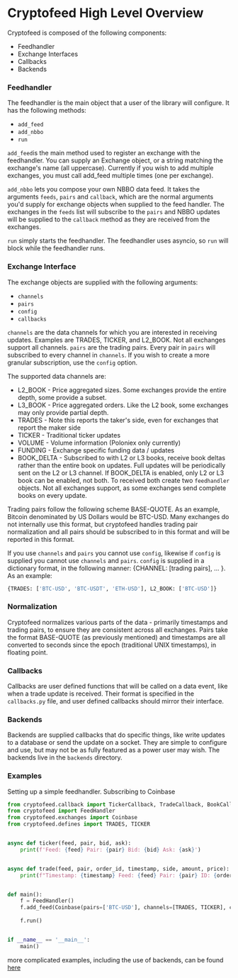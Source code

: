 # Cryptofeed High Level Overview

Cryptofeed is composed of the following components:

* Feedhandler
* Exchange Interfaces
* Callbacks
* Backends


### Feedhandler

The feedhandler is the main object that a user of the library will configure. It has the following methods:

* `add_feed`
* `add_nbbo`
* `run`

`add_feed`is the main method used to register an exchange with the feedhandler. You can supply an Exchange object, or a string matching the exchange's name (all uppercase). Currently if you wish to add multiple exchanges, you must call add_feed multiple times (one per exchange).

`add_nbbo` lets you compose your own NBBO data feed. It takes the arguments `feeds`, `pairs` and `callback`, which are the normal arguments you'd supply for exchange objects when supplied to the feed handler. The exchanges in the `feeds` list will subscribe to the `pairs` and NBBO updates will be supplied to the `callback` method as they are received from the exchanges.

`run` simply starts the feedhandler. The feedhandler uses asyncio, so `run` will block while the feedhandler runs.

### Exchange Interface

The exchange objects are supplied with the following arguments:

* `channels`
* `pairs`
* `config`
* `callbacks`

`channels` are the data channels for which you are interested in receiving updates. Examples are TRADES, TICKER, and L2_BOOK. Not all exchanges support all channels. `pairs` are the trading pairs. Every pair in `pairs` will subscribed to every channel in `channels`. If you wish to create a more granular subscription, use the `config` option.

The supported data channels are:

* L2_BOOK - Price aggregated sizes. Some exchanges provide the entire depth, some provide a subset.
* L3_BOOK - Price aggregated orders. Like the L2 book, some exchanges may only provide partial depth.
* TRADES - Note this reports the taker's side, even for exchanges that report the maker side
* TICKER - Traditional ticker updates
* VOLUME - Volume information (Poloniex only currently)
* FUNDING - Exchange specific funding data / updates
* BOOK_DELTA - Subscribed to with L2 or L3 books, receive book deltas rather than the entire book on updates. Full updates will be periodically sent on the L2 or L3 channel. If BOOK_DELTA is enabled, only L2 or L3 book can be enabled, not both. To received both create two `feedhandler` objects. Not all exchanges support, as some exchanges send complete books on every update.


Trading pairs follow the following scheme BASE-QUOTE. As an example, Bitcoin denominated by US Dollars would be BTC-USD. Many exchanges do not internally use this format, but cryptofeed handles trading pair normalization and all pairs should be subscribed to in this format and will be reported in this format. 

If you use `channels` and `pairs` you cannot use `config`, likewise if `config` is supplied you cannot use `channels` and `pairs`. `config` is supplied in a dictionary format, in the following manner: {CHANNEL: [trading pairs], ... }. As an example:

```python
{TRADES: ['BTC-USD', 'BTC-USDT', 'ETH-USD'], L2_BOOK: ['BTC-USD']}
```

### Normalization

Cryptofeed normalizes various parts of the data - primarily timestamps and trading pairs, to ensure they are consistent across all exchanges. Pairs take the format BASE-QUOTE (as previously mentioned) and timestamps are all converted to seconds since the epoch (traditional UNIX timestamps), in floating point. 

### Callbacks

Callbacks are user defined functions that will be called on a data event, like when a trade update is received. Their format is specified in the `callbacks.py` file, and user defined callbacks should mirror their interface. 


### Backends

Backends are supplied callbacks that do specific things, like write updates to a database or send the update on a socket. They are simple to configure and use, but may not be as fully featured as a power user may wish. The backends live in the `backends` directory.


### Examples

Setting up a simple feedhandler. Subscribing to Coinbase

```python
from cryptofeed.callback import TickerCallback, TradeCallback, BookCallback, FundingCallback
from cryptofeed import FeedHandler
from cryptofeed.exchanges import Coinbase
from cryptofeed.defines import TRADES, TICKER


async def ticker(feed, pair, bid, ask):
    print(f'Feed: {feed} Pair: {pair} Bid: {bid} Ask: {ask}')


async def trade(feed, pair, order_id, timestamp, side, amount, price):
    print(f"Timestamp: {timestamp} Feed: {feed} Pair: {pair} ID: {order_id} Side: {side} Amount: {amount} Price: {price}")


def main():
    f = FeedHandler()
    f.add_feed(Coinbase(pairs=['BTC-USD'], channels=[TRADES, TICKER], callbacks={TICKER: TickerCallback(ticker), TRADES: TradeCallback(trade)}))
  
    f.run()


if __name__ == '__main__':
    main()
```

more complicated examples, including the use of backends, can be found [here](../examples)
